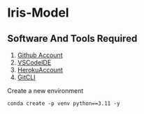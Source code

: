 # Iris-Model
## Software And Tools Required 
1. [Github Account](https://github.com)
2. [VSCodeIDE](https:code.visualstudio.com)
3. [HerokuAccount](hhtps://heroku.com)
4. [GitCLI](https://git-scm.com/book/en/v2/Getting-Started-The-Command-Line)

Create a new environment 
```
conda create -p venv python==3.11 -y 
```
